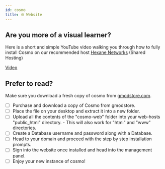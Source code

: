 ```yaml
---
id: cosmo
title: 🌐 Website
---
```


## Are you more of a visual learner?

Here is a short and simple YouTube video walking you through how to fully install Cosmo on our recommended host [Hexane Networks](https://billing.hexanenetworks.com/aff.php?aff=358) (Shared Hosting)

[Video](https://www.youtube.com/watch?v=ME_wzVg8gV8)

## Prefer to read?

Make sure you download a fresh copy of cosmo from [gmodstore.com](https://www.gmodstore.com/market/view/7488).

* [ ] Purchase and download a copy of Cosmo from gmodstore.
* [ ] Place the file on your desktop and extract it into a new folder.
* [ ] Upload all the contents of the "cosmo-web" folder into your web-hosts "public\_html" directory. - This will also work for "html" and "www" directories.
* [ ] Create a Database username and password along with a Database.
* [ ] Head to your domain and proceed with the step by step installation prompts.
* [ ] Sign into the website once installed and head into the management panel.
* [ ] Enjoy your new instance of cosmo!
